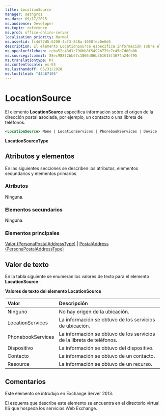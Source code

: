 ```yaml
---
title: LocationSource
manager: sethgros
ms.date: 09/17/2015
ms.audience: Developer
ms.topic: reference
ms.prod: office-online-server
localization_priority: Normal
ms.assetid: fc4d77d5-6200-4cf3-848a-1088fec0e0d6
description: El elemento LocationSource especifica información sobre el origen de la dirección postal asociada, por ejemplo, un contacto o una libreta de teléfonos.
ms.openlocfilehash: ceba52c43d1c798bb8f5492b779c7c45d7d00b0b
ms.sourcegitcommit: 88ec988f2bb67c1866d06b361615f3674a24e795
ms.translationtype: MT
ms.contentlocale: es-ES
ms.lasthandoff: 05/31/2020
ms.locfileid: "44467105"
---
```

# <a name="locationsource"></a>LocationSource

El elemento **LocationSource** especifica información sobre el origen de la dirección postal asociada, por ejemplo, un contacto o una libreta de teléfonos. 
  
```XML
<LocationSource> None | LocationServices | PhonebookServices | Device | Contact | Resource </LocationSource>
```

 **LocationSourceType**
## <a name="attributes-and-elements"></a>Atributos y elementos

En las siguientes secciones se describen los atributos, elementos secundarios y elementos primarios.
  
### <a name="attributes"></a>Atributos

Ninguna.
  
### <a name="child-elements"></a>Elementos secundarios

Ninguna.
  
### <a name="parent-elements"></a>Elementos principales

[Valor (PersonaPostalAddressType)](value-personapostaladdresstype.md)  |  [PostalAddress (PersonaPostalAddressType)](postaladdress-personapostaladdresstype.md)
  
## <a name="text-value"></a>Valor de texto

En la tabla siguiente se enumeran los valores de texto para el elemento **LocationSource** : 
  
**Valores de texto del elemento LocationSource**

|**Valor**|**Descripción**|
|:-----|:-----|
|Ninguno  <br/> |No hay origen de la ubicación.  <br/> |
|LocationServices  <br/> |La información se obtuvo de los servicios de ubicación.  <br/> |
|PhonebookServices  <br/> |La información se obtuvo de los servicios de la libreta de teléfonos.  <br/> |
|Dispositivo  <br/> |La información se obtuvo del dispositivo.  <br/> |
|Contacto  <br/> |La información se obtuvo de un contacto.  <br/> |
|Resource  <br/> |La información se obtuvo de un recurso.  <br/> |
   
## <a name="remarks"></a>Comentarios

Este elemento se introdujo en Exchange Server 2013.
  
El esquema que describe este elemento se encuentra en el directorio virtual IIS que hospeda los servicios Web Exchange.
  


